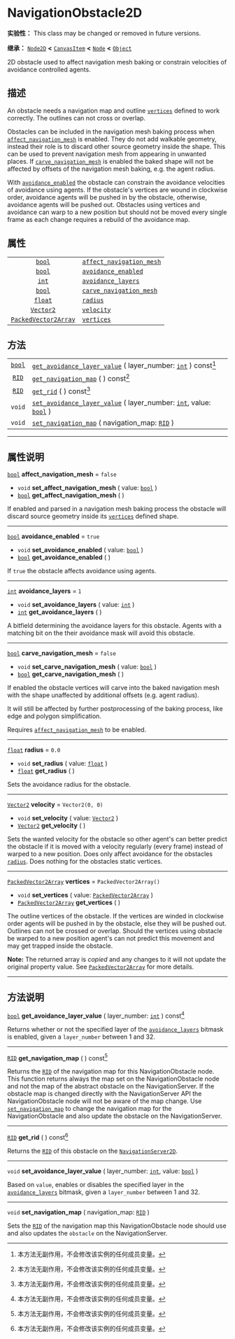 <!-- ⚠ 请勿编辑本文件 ⚠ -->
<!-- 本文档使用脚本从 WeDot 引擎源码仓库生成。 -->
<!-- 生成脚本：https://github.com/WeDot-Engine/WeDot/tree/master/doc/tools/make_md.py； -->
<!-- 原文件：https://github.com/WeDot-Engine/WeDot/tree/master/doc/classes/NavigationObstacle2D.xml。 -->

<div id="_class_navigationobstacle2d"></div>

# NavigationObstacle2D

**实验性：** This class may be changed or removed in future versions.

**继承：** [`Node2D`](class_node2d.md) **<** [`CanvasItem`](class_canvasitem.md) **<** [`Node`](class_node.md) **<** [`Object`](class_object.md)

2D obstacle used to affect navigation mesh baking or constrain velocities of avoidance controlled agents.

## 描述

An obstacle needs a navigation map and outline [`vertices`](class_navigationobstacle2d.md#class_navigationobstacle2d_property_vertices) defined to work correctly. The outlines can not cross or overlap.

Obstacles can be included in the navigation mesh baking process when [`affect_navigation_mesh`](class_navigationobstacle2d.md#class_navigationobstacle2d_property_affect_navigation_mesh) is enabled. They do not add walkable geometry, instead their role is to discard other source geometry inside the shape. This can be used to prevent navigation mesh from appearing in unwanted places. If [`carve_navigation_mesh`](class_navigationobstacle2d.md#class_navigationobstacle2d_property_carve_navigation_mesh) is enabled the baked shape will not be affected by offsets of the navigation mesh baking, e.g. the agent radius.

With [`avoidance_enabled`](class_navigationobstacle2d.md#class_navigationobstacle2d_property_avoidance_enabled) the obstacle can constrain the avoidance velocities of avoidance using agents. If the obstacle's vertices are wound in clockwise order, avoidance agents will be pushed in by the obstacle, otherwise, avoidance agents will be pushed out. Obstacles using vertices and avoidance can warp to a new position but should not be moved every single frame as each change requires a rebuild of the avoidance map.

## 属性

|||
|:-:|:--|
| [`bool`](class_bool.md)                             | [`affect_navigation_mesh`](class_navigationobstacle2d.md#class_navigationobstacle2d_property_affect_navigation_mesh) | ``false``                |
| [`bool`](class_bool.md)                             | [`avoidance_enabled`](class_navigationobstacle2d.md#class_navigationobstacle2d_property_avoidance_enabled)           | ``true``                 |
| [`int`](class_int.md)                               | [`avoidance_layers`](class_navigationobstacle2d.md#class_navigationobstacle2d_property_avoidance_layers)             | ``1``                    |
| [`bool`](class_bool.md)                             | [`carve_navigation_mesh`](class_navigationobstacle2d.md#class_navigationobstacle2d_property_carve_navigation_mesh)   | ``false``                |
| [`float`](class_float.md)                           | [`radius`](class_navigationobstacle2d.md#class_navigationobstacle2d_property_radius)                                 | ``0.0``                  |
| [`Vector2`](class_vector2.md)                       | [`velocity`](class_navigationobstacle2d.md#class_navigationobstacle2d_property_velocity)                             | ``Vector2(0, 0)``        |
| [`PackedVector2Array`](class_packedvector2array.md) | [`vertices`](class_navigationobstacle2d.md#class_navigationobstacle2d_property_vertices)                             | ``PackedVector2Array()`` |

## 方法

|||
|:-:|:--|
| [`bool`](class_bool.md) | [`get_avoidance_layer_value`](class_navigationobstacle2d.md#class_navigationobstacle2d_method_get_avoidance_layer_value) ( layer_number: [`int`](class_int.md) ) const[^const]                   |
| [`RID`](class_rid.md)   | [`get_navigation_map`](class_navigationobstacle2d.md#class_navigationobstacle2d_method_get_navigation_map) ( ) const[^const]                                                                     |
| [`RID`](class_rid.md)   | [`get_rid`](class_navigationobstacle2d.md#class_navigationobstacle2d_method_get_rid) ( ) const[^const]                                                                                           |
| `void`                  | [`set_avoidance_layer_value`](class_navigationobstacle2d.md#class_navigationobstacle2d_method_set_avoidance_layer_value) ( layer_number: [`int`](class_int.md), value: [`bool`](class_bool.md) ) |
| `void`                  | [`set_navigation_map`](class_navigationobstacle2d.md#class_navigationobstacle2d_method_set_navigation_map) ( navigation_map: [`RID`](class_rid.md) )                                             |

<!-- rst-class:: classref-section-separator -->

---

## 属性说明

<div id="_class_navigationobstacle2d_property_affect_navigation_mesh"></div>

[`bool`](class_bool.md) **affect_navigation_mesh** = ``false`` <div id="class_navigationobstacle2d_property_affect_navigation_mesh"></div>

- `void` **set_affect_navigation_mesh** ( value: [`bool`](class_bool.md) )
- [`bool`](class_bool.md) **get_affect_navigation_mesh** ( )

If enabled and parsed in a navigation mesh baking process the obstacle will discard source geometry inside its [`vertices`](class_navigationobstacle2d.md#class_navigationobstacle2d_property_vertices) defined shape.

<!-- rst-class:: classref-item-separator -->

---

<div id="_class_navigationobstacle2d_property_avoidance_enabled"></div>

[`bool`](class_bool.md) **avoidance_enabled** = ``true`` <div id="class_navigationobstacle2d_property_avoidance_enabled"></div>

- `void` **set_avoidance_enabled** ( value: [`bool`](class_bool.md) )
- [`bool`](class_bool.md) **get_avoidance_enabled** ( )

If `true` the obstacle affects avoidance using agents.

<!-- rst-class:: classref-item-separator -->

---

<div id="_class_navigationobstacle2d_property_avoidance_layers"></div>

[`int`](class_int.md) **avoidance_layers** = ``1`` <div id="class_navigationobstacle2d_property_avoidance_layers"></div>

- `void` **set_avoidance_layers** ( value: [`int`](class_int.md) )
- [`int`](class_int.md) **get_avoidance_layers** ( )

A bitfield determining the avoidance layers for this obstacle. Agents with a matching bit on the their avoidance mask will avoid this obstacle.

<!-- rst-class:: classref-item-separator -->

---

<div id="_class_navigationobstacle2d_property_carve_navigation_mesh"></div>

[`bool`](class_bool.md) **carve_navigation_mesh** = ``false`` <div id="class_navigationobstacle2d_property_carve_navigation_mesh"></div>

- `void` **set_carve_navigation_mesh** ( value: [`bool`](class_bool.md) )
- [`bool`](class_bool.md) **get_carve_navigation_mesh** ( )

If enabled the obstacle vertices will carve into the baked navigation mesh with the shape unaffected by additional offsets (e.g. agent radius).

It will still be affected by further postprocessing of the baking process, like edge and polygon simplification.

Requires [`affect_navigation_mesh`](class_navigationobstacle2d.md#class_navigationobstacle2d_property_affect_navigation_mesh) to be enabled.

<!-- rst-class:: classref-item-separator -->

---

<div id="_class_navigationobstacle2d_property_radius"></div>

[`float`](class_float.md) **radius** = ``0.0`` <div id="class_navigationobstacle2d_property_radius"></div>

- `void` **set_radius** ( value: [`float`](class_float.md) )
- [`float`](class_float.md) **get_radius** ( )

Sets the avoidance radius for the obstacle.

<!-- rst-class:: classref-item-separator -->

---

<div id="_class_navigationobstacle2d_property_velocity"></div>

[`Vector2`](class_vector2.md) **velocity** = ``Vector2(0, 0)`` <div id="class_navigationobstacle2d_property_velocity"></div>

- `void` **set_velocity** ( value: [`Vector2`](class_vector2.md) )
- [`Vector2`](class_vector2.md) **get_velocity** ( )

Sets the wanted velocity for the obstacle so other agent's can better predict the obstacle if it is moved with a velocity regularly (every frame) instead of warped to a new position. Does only affect avoidance for the obstacles [`radius`](class_navigationobstacle2d.md#class_navigationobstacle2d_property_radius). Does nothing for the obstacles static vertices.

<!-- rst-class:: classref-item-separator -->

---

<div id="_class_navigationobstacle2d_property_vertices"></div>

[`PackedVector2Array`](class_packedvector2array.md) **vertices** = ``PackedVector2Array()`` <div id="class_navigationobstacle2d_property_vertices"></div>

- `void` **set_vertices** ( value: [`PackedVector2Array`](class_packedvector2array.md) )
- [`PackedVector2Array`](class_packedvector2array.md) **get_vertices** ( )

The outline vertices of the obstacle. If the vertices are winded in clockwise order agents will be pushed in by the obstacle, else they will be pushed out. Outlines can not be crossed or overlap. Should the vertices using obstacle be warped to a new position agent's can not predict this movement and may get trapped inside the obstacle.

**Note:** The returned array is *copied* and any changes to it will not update the original property value. See [`PackedVector2Array`](class_packedvector2array.md) for more details.

<!-- rst-class:: classref-section-separator -->

---

## 方法说明

<div id="_class_navigationobstacle2d_method_get_avoidance_layer_value"></div>

[`bool`](class_bool.md) **get_avoidance_layer_value** ( layer_number: [`int`](class_int.md) ) const[^const]<div id="class_navigationobstacle2d_method_get_avoidance_layer_value"></div>

Returns whether or not the specified layer of the [`avoidance_layers`](class_navigationobstacle2d.md#class_navigationobstacle2d_property_avoidance_layers) bitmask is enabled, given a `layer_number` between 1 and 32.

<!-- rst-class:: classref-item-separator -->

---

<div id="_class_navigationobstacle2d_method_get_navigation_map"></div>

[`RID`](class_rid.md) **get_navigation_map** ( ) const[^const]<div id="class_navigationobstacle2d_method_get_navigation_map"></div>

Returns the [`RID`](class_rid.md) of the navigation map for this NavigationObstacle node. This function returns always the map set on the NavigationObstacle node and not the map of the abstract obstacle on the NavigationServer. If the obstacle map is changed directly with the NavigationServer API the NavigationObstacle node will not be aware of the map change. Use [`set_navigation_map`](class_navigationobstacle2d.md#class_navigationobstacle2d_method_set_navigation_map) to change the navigation map for the NavigationObstacle and also update the obstacle on the NavigationServer.

<!-- rst-class:: classref-item-separator -->

---

<div id="_class_navigationobstacle2d_method_get_rid"></div>

[`RID`](class_rid.md) **get_rid** ( ) const[^const]<div id="class_navigationobstacle2d_method_get_rid"></div>

Returns the [`RID`](class_rid.md) of this obstacle on the [`NavigationServer2D`](class_navigationserver2d.md).

<!-- rst-class:: classref-item-separator -->

---

<div id="_class_navigationobstacle2d_method_set_avoidance_layer_value"></div>

`void` **set_avoidance_layer_value** ( layer_number: [`int`](class_int.md), value: [`bool`](class_bool.md) )<div id="class_navigationobstacle2d_method_set_avoidance_layer_value"></div>

Based on `value`, enables or disables the specified layer in the [`avoidance_layers`](class_navigationobstacle2d.md#class_navigationobstacle2d_property_avoidance_layers) bitmask, given a `layer_number` between 1 and 32.

<!-- rst-class:: classref-item-separator -->

---

<div id="_class_navigationobstacle2d_method_set_navigation_map"></div>

`void` **set_navigation_map** ( navigation_map: [`RID`](class_rid.md) )<div id="class_navigationobstacle2d_method_set_navigation_map"></div>

Sets the [`RID`](class_rid.md) of the navigation map this NavigationObstacle node should use and also updates the `obstacle` on the NavigationServer.

[^virtual]: 本方法通常需要用户覆盖才能生效。
[^const]: 本方法无副作用，不会修改该实例的任何成员变量。
[^vararg]: 本方法除了能接受在此处描述的参数外，还能够继续接受任意数量的参数。
[^constructor]: 本方法用于构造某个类型。
[^static]: 调用本方法无需实例，可直接使用类名进行调用。
[^operator]: 本方法描述的是使用本类型作为左操作数的有效运算符。
[^bitfield]: 这个值是由下列位标志构成位掩码的整数。
[^void]: 无返回值。

